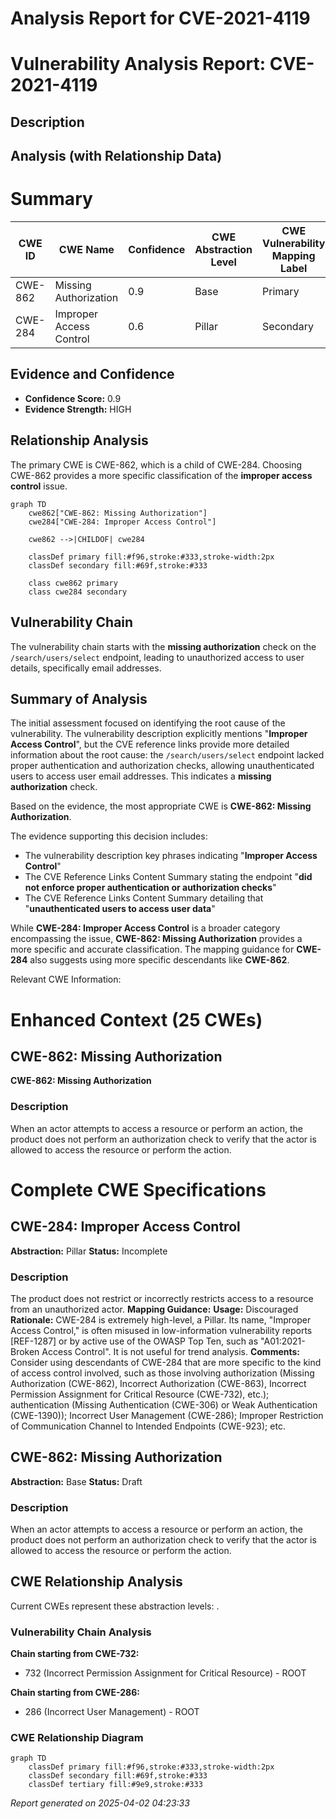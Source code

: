 # Analysis Report for CVE-2021-4119

# Vulnerability Analysis Report: CVE-2021-4119

## Description



## Analysis (with Relationship Data)

# Summary
| CWE ID | CWE Name | Confidence | CWE Abstraction Level | CWE Vulnerability Mapping Label | CWE-Vulnerability Mapping Notes |
|---|---|---|---|---|---|
| CWE-862 | Missing Authorization | 0.9 | Base | Primary | Allowed |
| CWE-284 | Improper Access Control | 0.6 | Pillar | Secondary | Discouraged |

## Evidence and Confidence

*   **Confidence Score:** 0.9
*   **Evidence Strength:** HIGH

## Relationship Analysis
The primary CWE is CWE-862, which is a child of CWE-284. Choosing CWE-862 provides a more specific classification of the **improper access control** issue.

```mermaid
graph TD
    cwe862["CWE-862: Missing Authorization"]
    cwe284["CWE-284: Improper Access Control"]
    
    cwe862 -->|CHILDOF| cwe284
    
    classDef primary fill:#f96,stroke:#333,stroke-width:2px
    classDef secondary fill:#69f,stroke:#333
    
    class cwe862 primary
    class cwe284 secondary
```

## Vulnerability Chain
The vulnerability chain starts with the **missing authorization** check on the `/search/users/select` endpoint, leading to unauthorized access to user details, specifically email addresses.

## Summary of Analysis
The initial assessment focused on identifying the root cause of the vulnerability. The vulnerability description explicitly mentions "**Improper Access Control**", but the CVE reference links provide more detailed information about the root cause: the `/search/users/select` endpoint lacked proper authentication and authorization checks, allowing unauthenticated users to access user email addresses. This indicates a **missing authorization** check.

Based on the evidence, the most appropriate CWE is **CWE-862: Missing Authorization**.

The evidence supporting this decision includes:

*   The vulnerability description key phrases indicating "**Improper Access Control**"
*   The CVE Reference Links Content Summary stating the endpoint "**did not enforce proper authentication or authorization checks**"
*   The CVE Reference Links Content Summary detailing that "**unauthenticated users to access user data**"

While **CWE-284: Improper Access Control** is a broader category encompassing the issue, **CWE-862: Missing Authorization** provides a more specific and accurate classification. The mapping guidance for **CWE-284** also suggests using more specific descendants like **CWE-862**.

Relevant CWE Information:

# Enhanced Context (25 CWEs)

## CWE-862: Missing Authorization

**CWE-862: Missing Authorization**

### Description

When an actor attempts to access a resource or perform an action, the product does not perform an authorization check to verify that the actor is allowed to access the resource or perform the action.

# Complete CWE Specifications

## CWE-284: Improper Access Control
**Abstraction:** Pillar
**Status:** Incomplete

### Description
The product does not restrict or incorrectly restricts access to a resource from an unauthorized actor.
**Mapping Guidance:**
**Usage:** Discouraged
**Rationale:** CWE-284 is extremely high-level, a Pillar. Its name, "Improper Access Control," is often misused in low-information vulnerability reports [REF-1287] or by active use of the OWASP Top Ten, such as "A01:2021-Broken Access Control". It is not useful for trend analysis.
**Comments:** Consider using descendants of CWE-284 that are more specific to the kind of access control involved, such as those involving authorization (Missing Authorization (CWE-862), Incorrect Authorization (CWE-863), Incorrect Permission Assignment for Critical Resource (CWE-732), etc.); authentication (Missing Authentication (CWE-306) or Weak Authentication (CWE-1390)); Incorrect User Management (CWE-286); Improper Restriction of Communication Channel to Intended Endpoints (CWE-923); etc.

## CWE-862: Missing Authorization
**Abstraction:** Base
**Status:** Draft

### Description
When an actor attempts to access a resource or perform an action, the product does not perform an authorization check to verify that the actor is allowed to access the resource or perform the action.


## CWE Relationship Analysis

Current CWEs represent these abstraction levels: .


### Vulnerability Chain Analysis

**Chain starting from CWE-732:**
- 732 (Incorrect Permission Assignment for Critical Resource) - ROOT


**Chain starting from CWE-286:**
- 286 (Incorrect User Management) - ROOT



### CWE Relationship Diagram

```mermaid
graph TD
    classDef primary fill:#f96,stroke:#333,stroke-width:2px
    classDef secondary fill:#69f,stroke:#333
    classDef tertiary fill:#9e9,stroke:#333
```



*Report generated on 2025-04-02 04:23:33*
